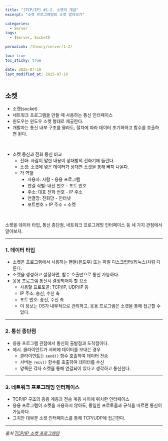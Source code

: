 ```yaml
---
title: "[TCP/IP] #1-2. 소켓의 개념"
excerpt: "소켓 프로그래밍의 소켓 알아보기"

categories:
  - Server
tags:
  - [Server, Socket]

permalink: /theory/server/1-2/

toc: true
toc_sticky: true

date: 2025-07-10
last_modified_at: 2025-07-10
---
```


## 소켓

- 소켓(socket)
- 네트워크 프로그램을 만들 때 사용하는 통신 인터페이스
- 윈도우는 윈도우 소켓 형태로 제공한다.
- 개발자는 통신 내부 구조를 몰라도, 절차에 따라 데이터 초기화하고 함수를 호출하면 된다.

&nbsp;

- 소켓 통신과 전화 통신 비교
    - 전화: 사람이 말한 내용이 상대방의 전화기에 들린다.
    - 소켓: 소켓에 넣은 데이터가 상대편 소켓을 통해 빠져 나온다.
    - 각 역할
        - 사용자: 사람 - 응용 프로그램
        - 연결 식별: 내선 번호 - 포트 번호
        - 주소: 대표 전화 번호 - IP 주소
        - 연결망: 전화망 - 인터넷
        - 포트번호 + IP 주소 = 소켓

&nbsp;

소켓을 데이터 타입, 통신 종단점, 네트워크 프로그래밍 인터페이스 등 세 가지 관점에서 알아보자.

---

### 1. 데이터 타입

- 소켓은 프로그램에서 사용하는 핸들(윈도우) 또는 파일 디스크립터(리눅스)처럼 다룬다.
- 소켓을 생성하고 설정하면, 함수 호출만으로 통신 가능하다.
- 응용 프로그램 통신시 결정되어야 할 요소
    - 사용할 프로토콜: TCP/IP, UDP/IP 등
    - IP 주소: 송신, 수신 측
    - 포트 번호: 송신, 수신 측
    - 이 정보는 OS가 내부적으로 관리하고, 응용 프로그램은 소켓을 통해 접근할 수 있다.

---

### 2. 통신 종단점

- 응용 프로그램 관점에서 통신의 출발점과 도착점이다.
- 예시. 클라이언트가 서버에 데이터를 보내는 경우
    - 클라이언트는 `send()` 함수 호출하여 데이터 전송
    - 서버는 `recv()` 함수를 호출하여 데이터를 수신
    - 양쪽은 각자 소켓을 통해 연결되어 있다고 생각하고 통신한다.

---

### 3. 네트워크 프로그래밍 인터페이스

- TCP/IP 구조의 응용 계층과 전송 계층 사이에 위치한 인터페이스
- 응용 프로그램이 소켓을 사용하지 않아도, 동일한 프로토콜과 규칙을 따르면 통신이 가능하다.
- 그치만 대부분 소켓 인터페이스를 통해 TCP/UDP에 접근한다.

--- 

*출처*
*[TCP/IP 소켓 프로그래밍](https://search.shopping.naver.com/book/catalog/33162396667?cat_id=50010766&frm=PBOKPRO&query=tcpip+%EC%86%8C%EC%BC%93+%ED%94%84%EB%A1%9C%EA%B7%B8%EB%9E%98%EB%B0%8D&NaPm=ct%3Dmcu2vq8o%7Cci%3D46a3a47011533e76f80c1a2987e39750d2a51920%7Ctr%3Dboknx%7Csn%3D95694%7Chk%3D0ad8d61295c785b69f496e796c951cba129e06d6)*